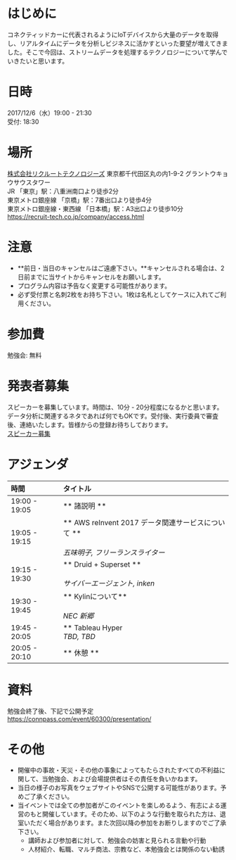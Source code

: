 # はじめに

コネクティッドカーに代表されるようにIoTデバイスから大量のデータを取得し、リアルタイムにデータを分析しビジネスに活かすといった要望が増えてきました。そこで今回は、ストリームデータを処理するテクノロジーについて学んでいきたいと思います。


# 日時

2017/12/6（水）19:00 - 21:30 <br>
受付: 18:30


# 場所

[株式会社リクルートテクノロジーズ](https://recruit-tech.co.jp/) 東京都千代田区丸の内1-9-2 グラントウキョウサウスタワー <br>
JR 「東京」駅：八重洲南口より徒歩2分  
東京メトロ銀座線 「京橋」駅：7番出口より徒歩4分  
東京メトロ銀座線・東西線 「日本橋」駅：A3出口より徒歩10分  
https://recruit-tech.co.jp/company/access.html
 
# 注意
- **前日・当日のキャンセルはご遠慮下さい。**キャンセルされる場合は、2日前までに当サイトからキャンセルをお願いします。
- プログラム内容は予告なく変更する可能性があります。
- 必ず受付票と名刺2枚をお持ち下さい。1枚は名札としてケースに入れてご利用ください。


# 参加費

勉強会: 無料  


# 発表者募集
スピーカーを募集しています。時間は、10分 - 20分程度になるかと思います。データ分析に関連するネタであれば何でもOKです。受付後、実行委員で審査後、連絡いたします。皆様からの登録お待ちしております。<br>
[スピーカー募集](https://docs.google.com/forms/d/1nBX3h8I6p765IwX6D72hsyDj6wO61yRixH2t34CUj1M/)


# アジェンダ

| 時間 | タイトル |
|:------------ |:-------------- |
| 19:00 - 19:05 | ** 諸説明 ** |
| 19:05 - 19:15 | ** AWS reInvent 2017 データ関連サービスについて ** <br> <br> *五味明子, フリーランスライター* |
| 19:15 - 19:30 |  ** Druid + Superset ** <br> <br> *サイバーエージェント, inken* |
| 19:30 - 19:45 | ** Kylinについて** <br> <br> *NEC 新郷* |
| 19:45 - 20:05 | ** Tableau Hyper<br> *TBD, TBD* |
| 20:05 - 20:10 | ** 休憩 ** |



# 資料

勉強会終了後、下記で公開予定 <br>
https://connpass.com/event/60300/presentation/


# その他

- 開催中の事故・天災・その他の事象によってもたらされたすべての不利益に関して、当勉強会、および会場提供者はその責任を負いかねます。
- 当日の様子のお写真をウェブサイトやSNSで公開する可能性があります。予めご了承ください。
- 当イベントでは全ての参加者がこのイベントを楽しめるよう、有志による運営のもと開催しています。そのため、以下のような行動を取られた方は、退室いただく場合があります。また次回以降の参加をお断りしますのでご了承下さい。
    + 講師および参加者に対して、勉強会の妨害と見られる言動や行動
    + 人材紹介、転職、マルチ商法、宗教など、本勉強会とは関係のない勧誘
